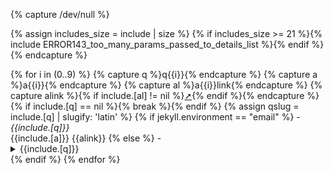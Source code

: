 {% capture /dev/null %}
  <!-- Maximum number of params:
     1 include.class (CSS class)
    10 include.q0..q9 (questions)
    10 include.a0..a9 (answers)
    -- -------------------
    21 Total -->
  {% assign includes_size = include | size %}
  {% if includes_size >= 21 %}{% include ERROR143_too_many_params_passed_to_details_list %}{% endif %}
{% endcapture %}
<div class="{{include.class | default: 'qa_details'}} {{jekyll.environment}}" markdown="1">
{% for i in (0..9) %}
  {% capture q %}q{{i}}{% endcapture %}
  {% capture a %}a{{i}}{% endcapture %}
  {% capture al %}a{{i}}link{% endcapture %}
  {% capture alink %}{% if include.[al] != nil %}<a href="{{ include.[al] }}" class="external">➚</a>{% endif %}{% endcapture %}
  {% if include.[q] == nil %}{% break %}{% endif %}
  {% assign qslug = include.[q] | slugify: 'latin' %}
  {% if jekyll.environment == "email" %}
   - <i markdown="1">{{include.[q]}}</i><br>{{include.[a]}}&nbsp;{{alink}}
  {% else %}
   - <details id="{{qslug}}" markdown="1"><summary><span markdown="1">{{include.[q]}}</span></summary>
     {{include.[a]}}&nbsp;{{alink}}
     </details>
  {% endif %}
{% endfor %}
</div>
